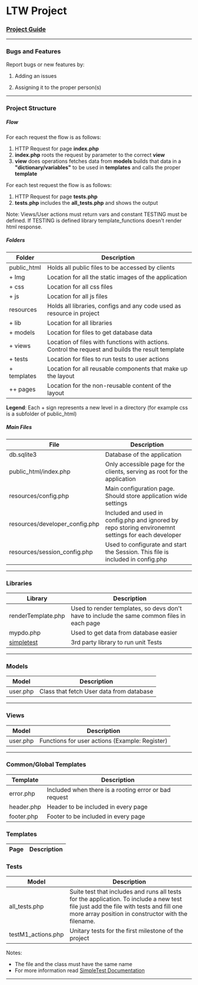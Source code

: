 # LTW Project

### [Project Guide](http://paginas.fe.up.pt/~arestivo/doku/doku.php/classes:years:2014:ltw:project)

---

### Bugs and Features

Report bugs or new features by:

1. Adding an issues

2. Assigning it to the proper person(s)

---

### Project Structure

##### Flow

For each request the flow is as follows:

1. HTTP Request for page **index.php**
2. **index.php** roots the request by parameter to the correct **view**
3. **view** does operations fetches data from **models** builds that data in a **"dictionary/variables"** to be used in **templates** and calls the proper **template**

For each test request the flow is as follows:

1. HTTP Request for page **tests.php**
2. **tests.php** includes the **all_tests.php** and shows the output

Note: Views/User actions must return vars and constant TESTING must be defined. If TESTING is defined library template_functions doesn't render html response.


##### Folders
**Folder** | **Description**
------ | -----------
public_html | Holds all public files to be accessed by clients
+ Img | Location for all the static images of the application
+ css | Location for all css files
+ js | Location for all js files
resources | Holds all libraries, configs and any code used as resource in project
+ lib | Location for all libraries
+ models | Location for files to get database data
+ views | Location of files with functions with actions. Control the request and builds the result template
+ tests | Location for files to run tests to user actions
+ templates | Location for all reusable components that make up the layout
++ pages | Location for the non-reusable content of the layout

**Legend**: Each + sign represents a new level in a directory (for example css is a subfolder of public_html)

##### Main Files

**File** | **Description**
---- | -----------
db.sqlite3 | Database of the application
public_html/index.php | Only accessible page for the clients, serving as root for the application
resources/config.php | Main configuration page. Should store application wide settings
resources/developer_config.php | Included and used in config.php and ignored by repo storing environemnt settings for each developer
resources/session_config.php | Used to configurate and start the Session. This file is included in config.php

---

### Libraries
**Library** | **Description**
------- | -----------
renderTemplate.php | Used to render templates, so devs don't have to include the same common files in each page
mypdo.php | Used to get data from database easier
[simpletest](http://www.simpletest.org/en) | 3rd party library to run unit Tests

---

### Models
**Model** | **Description**
-------- | -----------
user.php | Class that fetch User data from database

---

### Views
**Model** | **Description**
-------- | -----------
user.php | Functions for user actions (Example: Register)

---

### Common/Global Templates
**Template** | **Description**
-------- | -----------
error.php | Included when there is a rooting error or bad request
header.php | Header to be included in every page
footer.php | Footer to be included in every page

### Templates
**Page** | **Description**
-------- | -----------

### Tests
**Model** | **Description**
-------- | -----------
all_tests.php | Suite test that includes and runs all tests for the application. To include a new test file just add the file with tests and fill one more array position in constructor with the filename.
testM1_actions.php | Unitary tests for the first milestone of the project


Notes: 
* The file and the class must have the same name
* For more information read [SimpleTest Documentation](http://www.simpletest.org/en)

---